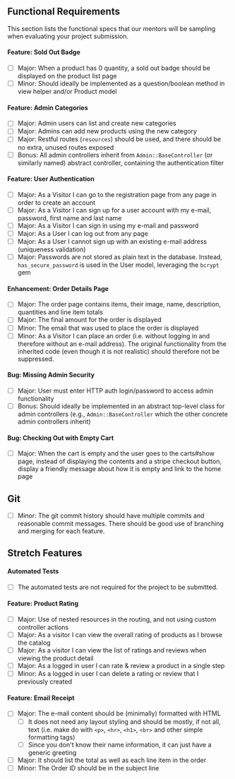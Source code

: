 ## Functional Requirements

This section lists the functional specs that our mentors will be sampling when evaluating your project submission.

#### Feature: Sold Out Badge

- [ ] Major: When a product has 0 quantity, a sold out badge should be displayed on the product list page
- [ ] Minor: Should ideally be implemented as a question/boolean method in view helper and/or Product model

#### Feature: Admin Categories

- [ ] Major: Admin users can list and create new categories
- [ ] Major: Admins can add new products using the new category
- [ ] Major: Restful routes (`resources`) should be used, and there should be no extra, unused routes exposed
- [ ] Bonus: All admin controllers inherit from `Admin::BaseController` (or similarly named) abstract controller, containing the authentication filter

#### Feature: User Authentication

- [ ] Major: As a Visitor I can go to the registration page from any page in order to create an account
- [ ] Major: As a Visitor I can sign up for a user account with my e-mail, password, first name and last name
- [ ] Major: As a Visitor I can sign in using my e-mail and password
- [ ] Major: As a User I can log out from any page
- [ ] Major: As a User I cannot sign up with an existing e-mail address (uniqueness validation)
- [ ] Major: Passwords are not stored as plain text in the database. Instead, `has_secure_password` is used in the User model, leveraging the `bcrypt` gem

#### Enhancement: Order Details Page

- [ ] Major: The order page contains items, their image, name, description, quantities and line item totals
- [ ] Major: The final amount for the order is displayed
- [ ] Minor: The email that was used to place the order is displayed
- [ ] Minor: As a Visitor I can place an order (i.e. without logging in and therefore without an e-mail address). The original functionality from the inherited code (even though it is not realistic) should therefore not be suppressed.

#### Bug: Missing Admin Security

- [ ] Major: User must enter HTTP auth login/password to access admin functionality
- [ ] Bonus: Should ideally be implemented in an abstract top-level class for admin controllers (e.g., `Admin::BaseController` which the other concrete admin controllers inherit)

#### Bug: Checking Out with Empty Cart

- [ ] Major: When the cart is empty and the user goes to the carts#show page, instead of displaying the contents and a stripe checkout button, display a friendly message about how it is empty and link to the home page

## Git

- [ ] Minor: The git commit history should have multiple commits and reasonable commit messages. There should be good use of branching and merging for each feature.

## Stretch Features

#### Automated Tests

- [ ] The automated tests are not required for the project to be submitted.

#### Feature: Product Rating

- [ ] Major: Use of nested resources in the routing, and not using custom controller actions
- [ ] Major: As a visitor I can view the overall rating of products as I browse the catalog
- [ ] Major: As a visitor I can view the list of ratings and reviews when viewing the product detail
- [ ] Major: As a logged in user I can rate & review a product in a single step
- [ ] Minor: As a logged in user I can delete a rating or review that I previously created

#### Feature: Email Receipt

- [ ] Major: The e-mail content should be (minimally) formatted with HTML
  - [ ] It does not need any layout styling and should be mostly, if not all, text (i.e. make do with `<p>`, `<hr>`, `<h1>`, `<br>` and other simple formatting tags)
  - [ ] Since you don't know their name information, it can just have a generic greeting
- [ ] Major: It should list the total as well as each line item in the order
- [ ] Minor: The Order ID should be in the subject line
